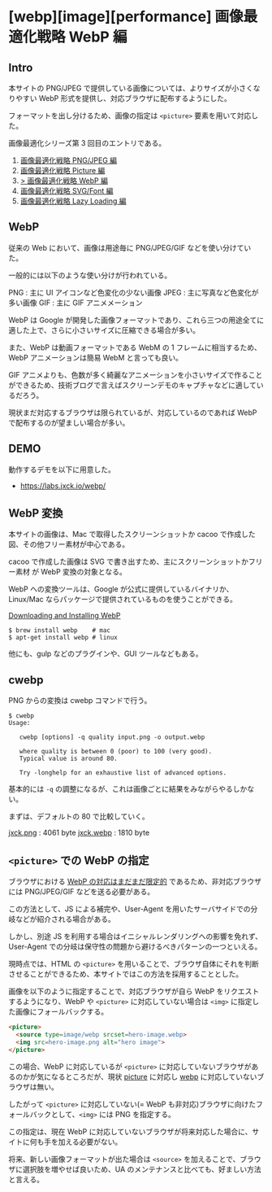 # [webp][image][performance] 画像最適化戦略 WebP 編

## Intro

本サイトの PNG/JPEG で提供している画像については、よりサイズが小さくなりやすい WebP 形式を提供し、対応ブラウザに配布するようにした。

フォーマットを出し分けるため、画像の指定は `<picture>` 要素を用いて対応した。

画像最適化シリーズ第 3 回目のエントリである。

1. [画像最適化戦略 PNG/JPEG 編](https://blog.jxck.io/entries/2016-03-24/optimize-image.html)
2. [画像最適化戦略 Picture 編](https://blog.jxck.io/entries/2016-03-25/picture.html)
3. [> 画像最適化戦略 WebP 編](https://blog.jxck.io/entries/2016-03-26/webp.html)
4. [画像最適化戦略 SVG/Font 編](https://blog.jxck.io/entries/2016-03-27/svg-font-base-ui.html)
5. [画像最適化戦略 Lazy Loading 編](https://blog.jxck.io/entries/2019-05-20/lazyloading.html)


## WebP

従来の Web において、画像は用途毎に PNG/JPEG/GIF などを使い分けていた。

一般的には以下のような使い分けが行われている。

PNG
: 主に UI アイコンなど色変化の少ない画像
JPEG
: 主に写真など色変化が多い画像
GIF
: 主に GIF アニメメーション

WebP は Google が開発した画像フォーマットであり、これら三つの用途全てに適した上で、さらに小さいサイズに圧縮できる場合が多い。

また、WebP は動画フォーマットである WebM の 1 フレームに相当するため、WebP アニメーションは簡易 WebM と言っても良い。

GIF アニメよりも、色数が多く綺麗なアニメーションを小さいサイズで作ることができるため、技術ブログで言えばスクリーンデモのキャプチャなどに適しているだろう。

現状まだ対応するブラウザは限られているが、対応しているのであれば WebP で配布するのが望ましい場合が多い。


## DEMO

動作するデモを以下に用意した。

- https://labs.jxck.io/webp/


## WebP 変換

本サイトの画像は、Mac で取得したスクリーンショットか cacoo で作成した図、その他フリー素材が中心である。

cacoo で作成した画像は SVG で書き出すため、主にスクリーンショットかフリー素材 が WebP 変換の対象となる。

WebP への変換ツールは、Google が公式に提供しているバイナリか、Linux/Mac ならパッケージで提供されているものを使うことができる。

[Downloading and Installing WebP](https://developers.google.com/speed/webp/download)

```sh-session
$ brew install webp    # mac
$ apt-get install webp # linux
```

他にも、gulp などのプラグインや、GUI ツールなどもある。


## cwebp

PNG からの変換は cwebp コマンドで行う。

```sh-session
$ cwebp
Usage:

   cwebp [options] -q quality input.png -o output.webp

   where quality is between 0 (poor) to 100 (very good).
   Typical value is around 80.

   Try -longhelp for an exhaustive list of advanced options.
```

基本的には `-q` の調整になるが、これは画像ごとに結果をみながらやるしかない。

まずは、デフォルトの 80 で比較していく。

[jxck.png](https://jxck.io/assets/img/jxck.png)
: 4061 byte
[jxck.webp](https://jxck.io/assets/img/jxck.webp)
: 1810 byte


## `<picture>` での WebP の指定

ブラウザにおける [WebP の対応はまだまだ限定的](https://caniuse.com/#feat=webp) であるため、非対応ブラウザには PNG/JPEG/GIF などを送る必要がある。

この方法として、JS による補完や、User-Agent を用いたサーバサイドでの分岐などが紹介される場合がある。

しかし、別途 JS を利用する場合はイニシャルレンダリングへの影響を免れず、User-Agent での分岐は保守性の問題から避けるべきパターンの一つといえる。

現時点では、HTML の `<picture>` を用いることで、ブラウザ自体にそれを判断させることができるため、本サイトではこの方法を採用することとした。

画像を以下のように指定することで、対応ブラウザが自ら WebP をリクエストするようになり、WebP や `<picture>` に対応していない場合は `<img>` に指定した画像にフォールバックする。

```html
<picture>
  <source type=image/webp srcset=hero-image.webp>
  <img src=hero-image.png alt="hero image">
</picture>
```

この場合、WebP に対応しているが `<picture>` に対応していないブラウザがあるのかが気になるところだが、現状 [picture](https://caniuse.com/#search=picture) に対応し [webp](https://caniuse.com/#search=webp) に対応していないブラウザは無い。

したがって `<picture>` に対応していない(= WebP も非対応)ブラウザに向けたフォールバックとして、`<img>` には PNG を指定する。

この指定は、現在 WebP に対応していないブラウザが将来対応した場合に、サイトに何も手を加える必要がない。

将来、新しい画像フォーマットが出た場合は `<source>` を加えることで、ブラウザに選択肢を増やせば良いため、UA のメンテナンスと比べても、好ましい方法と言える。